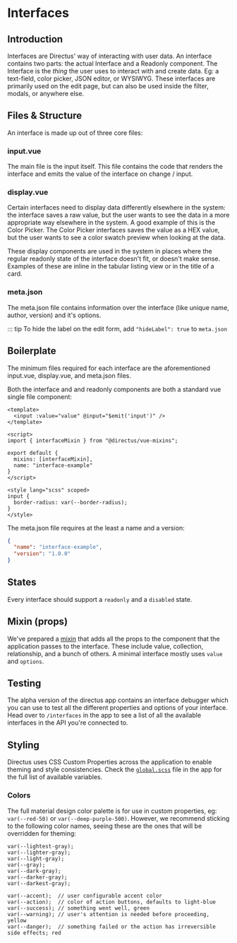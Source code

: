 # Interfaces

## Introduction

Interfaces are Directus' way of interacting with user data. An interface contains two parts: the actual Interface and a Readonly component. The Interface is the _thing_ the user uses to interact with and create data. Eg: a text-field, color picker, JSON editor, or WYSIWYG. These interfaces are primarily used on the edit page, but can also be used inside the filter, modals, or anywhere else.

## Files & Structure

An interface is made up out of three core files:

### input.vue

The main file is the input itself. This file contains the code that renders the interface and emits the value of the interface on change / input.

### display.vue

Certain interfaces need to display data differently elsewhere in the system: the interface saves a raw value, but the user wants to see the data in a more appropriate way elsewhere in the system. A good example of this is the Color Picker. The Color Picker interfaces saves the value as a HEX value, but the user wants to see a color swatch preview when looking at the data.

These display components are used in the system in places where the regular readonly state of the interface doesn't fit, or doesn't make sense. Examples of these are inline in the tabular listing view or in the title of a card.

### meta.json

The meta.json file contains information over the interface (like unique name, author, version) and it's options.

::: tip
To hide the label on the edit form, add `"hideLabel": true` to `meta.json`

## Boilerplate

The minimum files required for each interface are the aforementioned input.vue, display.vue, and meta.json files.

Both the interface and and readonly components are both a standard vue single file component:

```vue
<template>
  <input :value="value" @input="$emit('input')" />
</template>

<script>
import { interfaceMixin } from "@directus/vue-mixins";

export default {
  mixins: [interfaceMixin],
  name: "interface-example"
}
</script>

<style lang="scss" scoped>
input {
  border-radius: var(--border-radius);
}
</style>
```

The meta.json file requires at the least a name and a version:

```json
{
  "name": "interface-example",
  "version": "1.0.0"
}
```

## States
Every interface should support a `readonly` and a `disabled` state.

## Mixin (props)
We've prepared a [mixin](https://github.com/directus/extensions/blob/master/mixins/interface.js) that adds all the props to the component that the application passes to the interface. These include value, collection, relationship, and a bunch of others. A minimal interface mostly uses `value` and `options`.

## Testing

The alpha version of the directus app contains an interface debugger which you can use to test all the different properties and options of your interface. Head over to `/interfaces` in the app to see a list of all the available interfaces in the API you're connected to.

## Styling

Directus uses CSS Custom Properties across the application to enable theming and style consistencies. Check the [`global.scss`](https://github.com/directus/app/blob/master/src/assets/global.scss) file in the app for the full list of available variables.

### Colors

The full material design color palette is for use in custom properties, eg: `var(--red-50)` or `var(--deep-purple-500)`. However, we recommend sticking to the following color names, seeing these are the ones that will be overridden for theming:

```
var(--lightest-gray);
var(--lighter-gray);
var(--light-gray);
var(--gray);
var(--dark-gray);
var(--darker-gray);
var(--darkest-gray);

var(--accent);  // user configurable accent color
var(--action);  // color of action buttons, defaults to light-blue
var(--success); // something went well, green
var(--warning); // user's attention is needed before proceeding, yellow
var(--danger);  // something failed or the action has irreversible side effects; red
```
